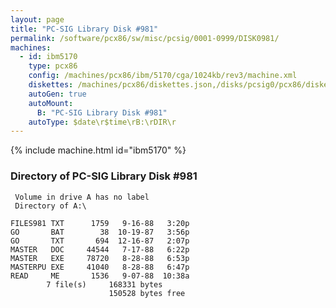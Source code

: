 ```yaml
---
layout: page
title: "PC-SIG Library Disk #981"
permalink: /software/pcx86/sw/misc/pcsig/0001-0999/DISK0981/
machines:
  - id: ibm5170
    type: pcx86
    config: /machines/pcx86/ibm/5170/cga/1024kb/rev3/machine.xml
    diskettes: /machines/pcx86/diskettes.json,/disks/pcsig0/pcx86/diskettes.json
    autoGen: true
    autoMount:
      B: "PC-SIG Library Disk #981"
    autoType: $date\r$time\rB:\rDIR\r
---
```


{% include machine.html id="ibm5170" %}

### Directory of PC-SIG Library Disk #981

     Volume in drive A has no label
     Directory of A:\

    FILES981 TXT      1759   9-16-88   3:20p
    GO       BAT        38  10-19-87   3:56p
    GO       TXT       694  12-16-87   2:07p
    MASTER   DOC     44544   7-17-88   6:22p
    MASTER   EXE     78720   8-28-88   6:53p
    MASTERPU EXE     41040   8-28-88   6:47p
    READ     ME       1536   9-07-88  10:38a
            7 file(s)     168331 bytes
                          150528 bytes free
